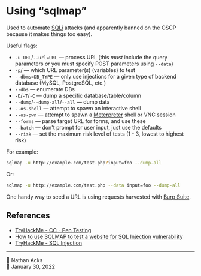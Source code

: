 # Using “sqlmap”

Used to automate [SQLi](sql-injection.md) attacks (and apparently banned on the OSCP because it makes things too easy).

Useful flags:

* `-u URL`/`--url=URL` — process URL (this *must* include the query parameters *or* you must specify POST parameters using `--data`)
* `-p`/ — which URL parameter(s) (variables) to test
* `--dbms=DB_TYPE` — only use injections for a given type of backend database (MySQL, PostgreSQL, etc.)
* `--dbs` — enumerate DBs
* `-D`/`-T`/`-C` — dump a specific database/table/column
* `--dump`/`--dump-all`/`--all` — dump data
* `--os-shell` — attempt to spawn an interactive shell
* `--os-pwn` — attempt to spawn a [Meterpreter](metasploit.md) shell or VNC session
* `--forms` — parse target URL for forms, and use these
* `--batch` — don't prompt for user input, just use the defaults
* `--risk` — set the maximum risk level of tests (1 - 3, lowest to highest risk)

For example:

```bash
sqlmap -u http://example.com/test.php?input=foo --dump-all
```

Or:

```bash
sqlmap -u http://example.com/test.php --data input=foo --dump-all
```

One handy way to seed a URL is using requests harvested with [Burp Suite](burp-suite.md).

## References

* [TryHackMe - CC - Pen Testing](tryhackme-cc-pen-testing.md)
* [How to use SQLMAP to test a website for SQL Injection vulnerability](https://www.geeksforgeeks.org/use-sqlmap-test-website-sql-injection-vulnerability/)
* [TryHackMe - SQL Injection](tryhackme-sql-injection.md)

- - - -

👤 Nathan Acks  
📅 January 30, 2022
